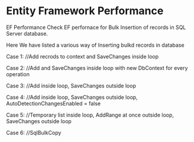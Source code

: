 # Entity Framework Performance
EF Performance
Check EF perfornace for  Bulk Insertion of records in SQL Server database.

Here We have listed a various way of Inserting bulkd records in database

Case 1:
//Add recrods to context and SaveChanges inside loop

Case 2:
//Add and SaveChanges inside loop with new DbContext for every operation

Case 3:
//Add inside loop, SaveChanges outside loop

Case 4:
//Add inside loop, SaveChanges outside loop, AutoDetectionChangesEnabled = false

Case 5:
//Temporary list inside loop, AddRange at once outside loop, SaveChanges outside loop

Case 6:
//SqlBulkCopy
